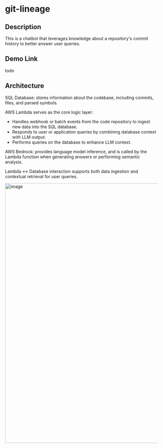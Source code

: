 # git-lineage

## Description
This is a chatbot that leverages knowledge about a repository's commit history to better answer user queries.

## Demo Link
todo

## Architecture
SQL Database: stores information about the codebase, including commits, files, and parsed symbols.

AWS Lambda serves as the core logic layer:
* Handles webhook or batch events from the code repository to ingest new data into the SQL database.
* Responds to user or application queries by combining database context with LLM output.
* Performs queries on the database to enhance LLM context.
  
AWS Bedrock: provides language model inference, and is called by the Lambda function when generating answers or performing semantic analysis.

Lambda ↔ Database interaction supports both data ingestion and contextual retrieval for user queries.

<img width="1238" height="856" alt="image" src="https://github.com/user-attachments/assets/383c6425-1025-4aed-b04a-c69a0eb5b44d" />
